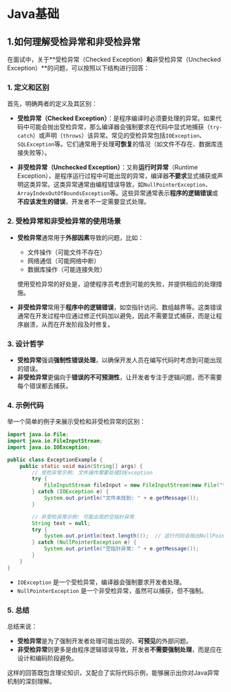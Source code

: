 # Java基础

## 1.如何理解受检异常和非受检异常

在面试中，关于**受检异常（Checked Exception）**和**非受检异常（Unchecked Exception）**的问题，可以按照以下结构进行回答：

### 1. 定义和区别
首先，明确两者的定义及其区别：

- **受检异常（Checked Exception）**：是程序编译时必须要处理的异常。如果代码中可能会抛出受检异常，那么编译器会强制要求在代码中显式地捕获（`try-catch`）或声明（`throws`）该异常。常见的受检异常包括`IOException`、`SQLException`等。它们通常用于处理**可恢复**的情况（如文件不存在、数据库连接失败等）。

- **非受检异常（Unchecked Exception）**：又称**运行时异常**（Runtime Exception），是程序运行过程中可能出现的异常，编译器**不要求**显式捕获或声明这类异常。这类异常通常由编程错误导致，如`NullPointerException`、`ArrayIndexOutOfBoundsException`等。这些异常通常表示**程序的逻辑错误**或**不应该发生的错误**，开发者不一定需要显式处理。

### 2. 受检异常和非受检异常的使用场景
- **受检异常**通常用于**外部因素**导致的问题，比如：
  - 文件操作（可能文件不存在）
  - 网络通信（可能网络中断）
  - 数据库操作（可能连接失败）
  
  使用受检异常的好处是，迫使程序员考虑到可能的失败，并提供相应的处理措施。
  
- **非受检异常**常用于**程序中的逻辑错误**，如空指针访问、数组越界等。这类错误通常在开发过程中应通过修正代码加以避免，因此不需要显式捕获，而是让程序崩溃，从而在开发阶段及时修复。

### 3. 设计哲学
- **受检异常**强调**强制性错误处理**，以确保开发人员在编写代码时考虑到可能出现的错误。
- **非受检异常**更偏向于**错误的不可预测性**，让开发者专注于逻辑问题，而不需要每个错误都去捕获。

### 4. 示例代码
举一个简单的例子来展示受检和非受检异常的区别：

```java
import java.io.File;
import java.io.FileInputStream;
import java.io.IOException;

public class ExceptionExample {
    public static void main(String[] args) {
        // 受检异常示例: 文件操作需要处理IOException
        try {
            FileInputStream fileInput = new FileInputStream(new File("test.txt"));
        } catch (IOException e) {
            System.out.println("文件未找到: " + e.getMessage());
        }

        // 非受检异常示例: 可能出现的空指针异常
        String text = null;
        try {
            System.out.println(text.length());  // 这行代码会抛出NullPointerException
        } catch (NullPointerException e) {
            System.out.println("空指针异常: " + e.getMessage());
        }
    }
}
```

- `IOException` 是一个受检异常，编译器会强制要求开发者处理。
- `NullPointerException` 是一个非受检异常，虽然可以捕获，但不强制。

### 5. 总结
总结来说：
- **受检异常**是为了强制开发者处理可能出现的、**可预见**的外部问题。
- **非受检异常**则更多是由程序逻辑错误导致，开发者**不需要强制处理**，而是应在设计和编码阶段避免。

这样的回答既包含理论知识，又配合了实际代码示例，能够展示出你对Java异常机制的深刻理解。